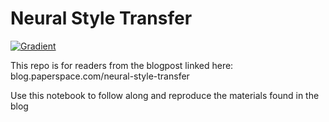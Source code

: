 # Neural Style Transfer

[![Gradient](https://assets.paperspace.io/img/gradient-badge.svg)]( https://console.paperspace.com/ml-showcase/notebook/rp0o3bti3m9e0q8?file=paris_generated_at_iteration_1400.png)

This repo is for readers from the blogpost linked here:  
blog.paperspace.com/neural-style-transfer

Use this notebook to follow along and reproduce the materials found in the blog